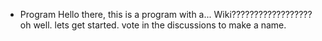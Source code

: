 * Program
Hello there, this is a program with a... Wiki??????????????????
oh well.
lets get started.
vote in the discussions to make a name.